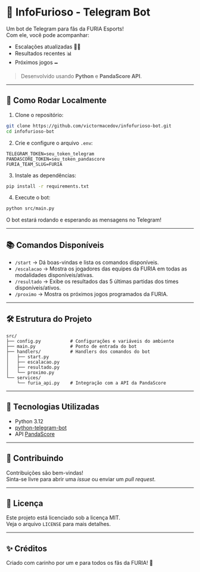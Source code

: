 # 🐾 InfoFurioso - Telegram Bot

Um bot de Telegram para fãs da FURIA Esports!  
Com ele, você pode acompanhar:

- Escalações atualizadas 🧒‍♂️  
- Resultados recentes 📊  
- Próximos jogos 🗕️

> Desenvolvido usando **Python** e **PandaScore API**.

---

## 🚀 Como Rodar Localmente

1. Clone o repositório:
```bash
git clone https://github.com/victormacedov/infofurioso-bot.git
cd infofurioso-bot
```

2. Crie e configure o arquivo `.env`:
```
TELEGRAM_TOKEN=seu_token_telegram
PANDASCORE_TOKEN=seu_token_pandascore
FURIA_TEAM_SLUG=FURIA
```

3. Instale as dependências:
```bash
pip install -r requirements.txt
```

4. Execute o bot:
```bash
python src/main.py
```

O bot estará rodando e esperando as mensagens no Telegram!

---

## 📚 Comandos Disponíveis

- `/start` → Dá boas-vindas e lista os comandos disponíveis.
- `/escalacao` → Mostra os jogadores das equipes da FURIA em todas as modalidades disponíveis/ativas.
- `/resultado` → Exibe os resultados das 5 últimas partidas dos times disponíveis/ativos.
- `/proximo` → Mostra os próximos jogos programados da FURIA.

---

## 🛠 Estrutura do Projeto

```
src/
├── config.py           # Configurações e variáveis do ambiente
├── main.py             # Ponto de entrada do bot
├── handlers/           # Handlers dos comandos do bot
│   ├── start.py
│   ├── escalacao.py
│   ├── resultado.py
│   └── proximo.py
└── services/
    └── furia_api.py    # Integração com a API da PandaScore
```

---

## 🧹 Tecnologias Utilizadas

- Python 3.12
- [python-telegram-bot](https://github.com/python-telegram-bot/python-telegram-bot)
- API [PandaScore](https://developers.pandascore.co/)

---

## 🤝 Contribuindo

Contribuições são bem-vindas!  
Sinta-se livre para abrir uma _issue_ ou enviar um _pull request_.

---

## 📜 Licença

Este projeto está licenciado sob a licença MIT.  
Veja o arquivo `LICENSE` para mais detalhes.

---

## ✨ Créditos

Criado com carinho por um e para todos os fãs da FURIA! 🖤

